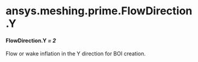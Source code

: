 <a id="ansys-meshing-prime-flowdirection-y"></a>

# ansys.meshing.prime.FlowDirection.Y

<a id="ansys.meshing.prime.FlowDirection.Y"></a>

#### FlowDirection.Y *= 2*

Flow or wake inflation in the Y direction for BOI creation.

<!-- !! processed by numpydoc !! -->
